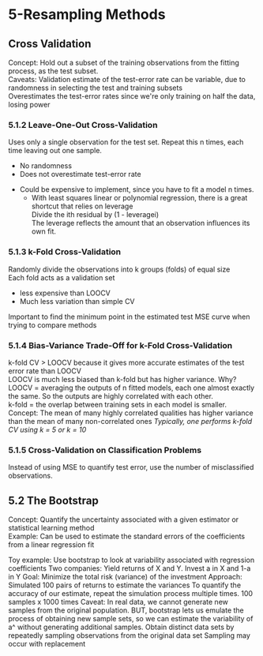 # 5-Resampling Methods 

## Cross Validation  
Concept: Hold out a subset of the training observations from the fitting process, as the test subset.   
Caveats: Validation estimate of the test-error rate can be variable, due to randomness in selecting the test and training subsets  
         Overestimates the test-error rates since we're only training on half the data, losing power  
         
### 5.1.2 Leave-One-Out Cross-Validation  
Uses only a single observation for the test set. Repeat this n times, each time leaving out one sample.  
+ No randomness   
+ Does not overestimate test-error rate  
- Could be expensive to implement, since you have to fit a model n times.   
  + With least squares linear or polynomial regression, there is a great shortcut that relies on leverage  
    Divide the ith residual by (1 - leveragei)  
    The leverage reflects the amount that an observation influences its own fit.   
    
### 5.1.3 k-Fold Cross-Validation  
Randomly divide the observations into k groups (folds) of equal size  
Each fold acts as a validation set  
+ less expensive than LOOCV
+ Much less variation than simple CV

Important to find the minimum point in the estimated test MSE curve when trying to compare methods  


### 5.1.4 Bias-Variance Trade-Off for k-Fold Cross-Validation  
k-fold CV > LOOCV because it gives more accurate estimates of the test error rate than LOOCV  
LOOCV is much less biased than k-fold but has higher variance. Why?  
  LOOCV = averaging the outputs of n fitted models, each one almost exactly the same. So the outputs are highly correlated with each other.  
  k-fold = the overlap between training sets in each model is smaller.  
    Concept: The mean of many highly correlated qualities has higher variance than the mean of many non-correlated ones
*Typically, one performs k-fold CV using k = 5 or k = 10*  

### 5.1.5 Cross-Validation on Classification Problems  
Instead of using MSE to quantify test error, use the number of misclassified observations.  

## 5.2 The Bootstrap
Concept: Quantify the uncertainty associated with a given estimator or statistical learning method  
Example: Can be used to estimate the standard errors of the coefficients from a linear regression fit  

Toy example: Use bootstrap to look at variability associated with regression coefficients 
  Two companies: Yield returns of X and Y. Invest a in X and 1-a in Y 
  Goal: Minimize the total risk (variance) of the investment 
  Approach: Simulated 100 pairs of returns to estimate the variances
    To quantify the accuracy of our estimate, repeat the simulation process multiple times. 100 samples x 1000 times 
  Caveat: In real data, we cannot generate new samples from the original population. 
    BUT, bootstrap lets us emulate the process of obtaining new sample sets, so we can estimate the variability of a^ without generating additional samples. Obtain distinct data sets by repeatedly sampling observations from the original data set
  Sampling may occur with replacement 
  
  